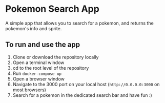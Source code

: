 # Pokemon Search App

A simple app that allows you to search for a pokemon, and returns the pokemon's info and sprite.

## To run and use the app

1. Clone or download the repository locally 
2. Open a terminal window
3. cd to the root level of the repository
4. Run `docker-compose up`
5. Open a browser window
6. Navigate to the 3000 port on your local host (`http://0.0.0.0:3000` on most browsers)
7. Search for a pokemon in the dedicated search bar and have fun :)